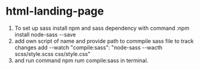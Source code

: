 # html-landing-page
1. To set up sass install npm and sass dependency with command :npm install node-sass --save
2. add own script of name and provide path to commpile sass file to track changes add --watch "compile:sass": "node-sass --wacth scss/style.scss css/style.css"
3. and run command npm rum compile:sass in terminal.

 
